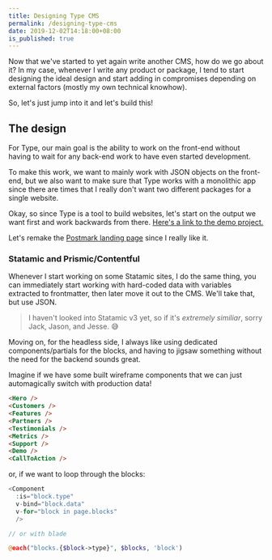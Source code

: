 ```yaml
---
title: Designing Type CMS
permalink: /designing-type-cms 
date: 2019-12-02T14:18:00+08:00
is_published: true
---
```




Now that we've started to yet again write another CMS, how do we go about it? In my case, whenever I write any product or package, I tend to start designing the ideal design and start adding in compromises depending on external factors (mostly my own technical knowhow).



So, let's just jump into it and let's build this!



<!-- more -->



## The design

For Type, our main goal is the ability to work on the front-end without having to wait for any back-end work to have even started development. 

To make this work, we want to mainly work with JSON objects on the front-end, but we also want to make sure that Type works with a monolithic app since there are times that I really don't want two different packages for a single website.

Okay, so since Type is a tool to build websites, let's start on the output we want first and work backwards from there. [Here's a link to the demo project.](https://github.com/typecms/demo)

Let's remake the [Postmark landing page](https://postmarkapp.com/) since I really like it.



### Statamic and Prismic/Contentful

Whenever I start working on some Statamic sites, I do the same thing, you can immediately start working with hard-coded data with variables extracted to frontmatter, then later move it out to the CMS. We'll take that, but use JSON.

> I haven't looked into Statamic v3 yet, so if it's *extremely similiar*, sorry Jack, Jason, and Jesse. :sweat_smile:

Moving on, for the headless side, I always like using dedicated components/partials for the blocks, and having to jigsaw something without the need for the backend sounds great.

Imagine if we have some built wireframe components that we can just automagically switch with production data!



```html
<Hero />
<Customers />
<Features />
<Partners />
<Testimonials />
<Metrics />
<Support />
<Demo />
<CallToAction />
```



or, if we want to loop through the blocks:



```php
<Component 
  :is="block.type" 
  v-bind="block.data" 
  v-for="block in page.blocks" 
  />

// or with blade

@each("blocks.{$block->type}", $blocks, 'block')
```